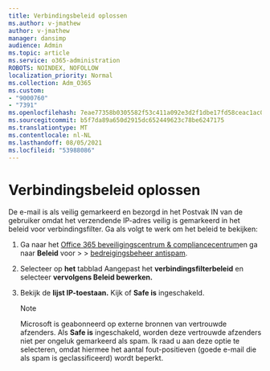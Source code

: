 ```yaml
---
title: Verbindingsbeleid oplossen
ms.author: v-jmathew
author: v-jmathew
manager: dansimp
audience: Admin
ms.topic: article
ms.service: o365-administration
ROBOTS: NOINDEX, NOFOLLOW
localization_priority: Normal
ms.collection: Adm_O365
ms.custom:
- "9000760"
- "7391"
ms.openlocfilehash: 7eae77358b0305582f53c411a092e3d2f1dbe17fd58ceac1ac00d5c07b3dd202
ms.sourcegitcommit: b5f7da89a650d2915dc652449623c78be6247175
ms.translationtype: MT
ms.contentlocale: nl-NL
ms.lasthandoff: 08/05/2021
ms.locfileid: "53988086"
---
```

# <a name="fix-connection-policy"></a>Verbindingsbeleid oplossen

De e-mail is als veilig gemarkeerd en bezorgd in het Postvak IN van de gebruiker omdat het verzendende IP-adres veilig is gemarkeerd in het beleid voor verbindingsfilter. Ga als volgt te werk om het beleid te bekijken:

1. Ga naar het [Office 365 beveiligingscentrum & compliancecentrum](https://go.microsoft.com/fwlink/p/?linkid=2077143)en ga naar **Beleid** voor  >    >  [bedreigingsbeheer antispam](https://go.microsoft.com/fwlink/?linkid=2101518).
2. Selecteer op **het** tabblad Aangepast het **verbindingsfilterbeleid** en selecteer **vervolgens Beleid bewerken.**
3. Bekijk de **lijst IP-toestaan.** Kijk of **Safe is** ingeschakeld.

    > [!NOTE]
    > Microsoft is geabonneerd op externe bronnen van vertrouwde afzenders. Als **Safe is** ingeschakeld, worden deze vertrouwde afzenders niet per ongeluk gemarkeerd als spam. Ik raad u aan deze optie te selecteren, omdat hiermee het aantal fout-positieven (goede e-mail die als spam is geclassificeerd) wordt beperkt.
